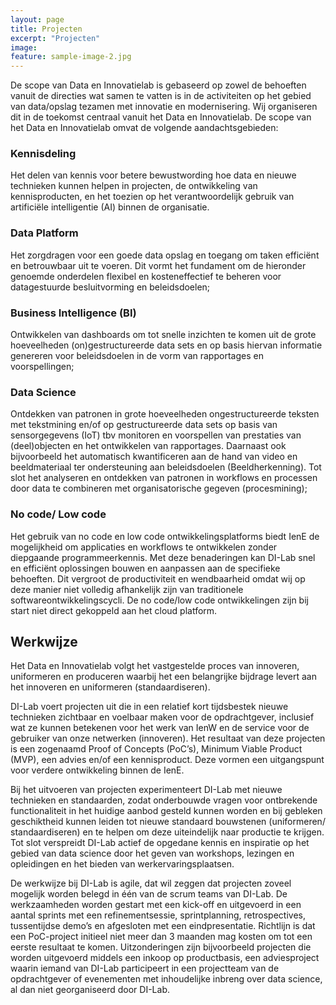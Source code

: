 ```yaml
---
layout: page
title: Projecten
excerpt: "Projecten"
image:
feature: sample-image-2.jpg
---
```



De scope van Data en Innovatielab is gebaseerd op zowel de behoeften vanuit de directies wat samen te vatten is in de activiteiten op het gebied van data/opslag tezamen met innovatie en modernisering. Wij organiseren dit in de toekomst centraal vanuit het Data en Innovatielab. De scope van het Data en Innovatielab omvat de volgende aandachtsgebieden:


### Kennisdeling

Het delen van kennis voor betere bewustwording hoe data en nieuwe technieken kunnen helpen in projecten, de ontwikkeling van kennisproducten, en het toezien op het verantwoordelijk gebruik van artificiële intelligentie (AI) binnen de organisatie.

### Data Platform

Het zorgdragen voor een goede data opslag en toegang om taken efficiënt en betrouwbaar uit te voeren. Dit vormt het fundament om de hieronder genoemde onderdelen flexibel en kosteneffectief te beheren voor datagestuurde besluitvorming en beleidsdoelen;

### Business Intelligence (BI)

Ontwikkelen van dashboards om tot snelle inzichten te komen uit de grote hoeveelheden (on)gestructureerde data sets en op basis hiervan informatie genereren voor beleidsdoelen in de vorm van rapportages en voorspellingen;

### Data Science

Ontdekken van patronen in grote hoeveelheden ongestructureerde teksten met tekstmining en/of op gestructureerde data sets op basis van sensorgegevens (IoT) tbv monitoren en voorspellen van prestaties van (deel)objecten en het ontwikkelen van rapportages. Daarnaast ook bijvoorbeeld het automatisch kwantificeren aan de hand van video en beeldmateriaal ter ondersteuning aan beleidsdoelen (Beeldherkenning). Tot slot het analyseren en ontdekken van patronen in workflows en processen door data te combineren met organisatorische gegeven (procesmining);

### No code/ Low code

Het gebruik van no code en low code ontwikkelingsplatforms biedt IenE de mogelijkheid om applicaties en workflows te ontwikkelen zonder diepgaande programmeerkennis. Met deze benaderingen kan DI-Lab snel en efficiënt oplossingen bouwen en aanpassen aan de specifieke behoeften. Dit vergroot de productiviteit en wendbaarheid omdat wij op deze manier niet volledig afhankelijk zijn van traditionele softwareontwikkelingscycli. De no code/low code ontwikkelingen zijn bij start niet direct gekoppeld aan het cloud platform.



## Werkwijze

Het Data en Innovatielab volgt het vastgestelde proces van innoveren, uniformeren en produceren waarbij het een belangrijke bijdrage levert aan het innoveren en uniformeren (standaardiseren). 

DI-Lab voert projecten uit die in een relatief kort tijdsbestek nieuwe technieken zichtbaar en voelbaar maken voor de opdrachtgever, inclusief wat ze kunnen betekenen voor het werk van IenW en de service voor de gebruiker van onze netwerken (innoveren). Het resultaat van deze projecten is een zogenaamd Proof of Concepts (PoC’s), Minimum Viable Product (MVP), een advies en/of een kennisproduct. Deze vormen een uitgangspunt voor verdere ontwikkeling binnen de IenE. 


Bij het uitvoeren van projecten experimenteert DI-Lab met nieuwe technieken en standaarden, zodat onderbouwde vragen voor ontbrekende functionaliteit in het huidige aanbod gesteld kunnen worden en bij gebleken geschiktheid kunnen leiden tot nieuwe standaard bouwstenen (uniformeren/ standaardiseren) en te helpen om deze uiteindelijk naar productie te krijgen.  
Tot slot verspreidt DI-Lab actief de opgedane kennis en inspiratie op het gebied van data science door het geven van workshops, lezingen en opleidingen en het bieden van werkervaringsplaatsen.

De werkwijze bij DI-Lab is agile, dat wil zeggen dat projecten zoveel mogelijk worden belegd in één van de scrum teams van DI-Lab. De werkzaamheden worden gestart met een kick-off en uitgevoerd in een aantal sprints met een refinementsessie, sprintplanning, retrospectives, tussentijdse demo’s en afgesloten met een eindpresentatie. Richtlijn is dat een PoC-project initieel niet meer dan 3 maanden mag kosten om tot een eerste resultaat te komen. Uitzonderingen zijn bijvoorbeeld projecten die worden uitgevoerd middels een inkoop op productbasis, een adviesproject waarin iemand van DI-Lab participeert in een projectteam van de opdrachtgever of evenementen met inhoudelijke inbreng over data science, al dan niet georganiseerd door DI-Lab.



